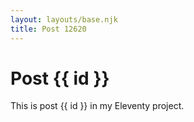 ```yaml
---
layout: layouts/base.njk
title: Post 12620
---
```


# Post {{ id }}

This is post {{ id }} in my Eleventy project.
